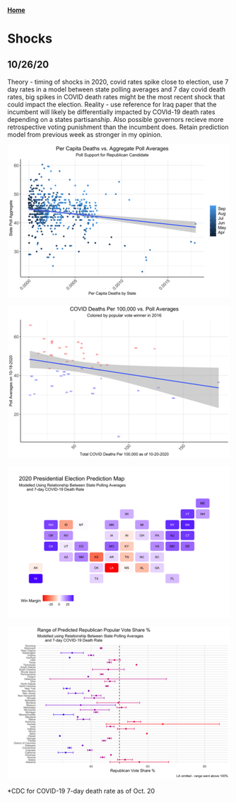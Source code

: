 #### [Home](https://cassidybargell.github.io/election_analytics/)

# Shocks
## 10/26/20

Theory - timing of shocks in 2020, covid rates spike close to election, use 7 day rates in a model between state polling averages and 7 day covid death rates, big spikes in COVID death rates might be the most recent shock that could impact the election. Reality - use reference for Iraq paper that the incumbent will likely be differentially impacted by COVId-19 death rates depending on a states partisanship. Also possible governors recieve more retrospective voting punishment than the incumbent does. Retain prediction model from previous week as stronger in my opinion. 


![](../figures/10-26-20_pollvpercap.png)

![](../figures/10-26-2020_recent_regression.png)

![](../figures/10-26-20_prediction_map.png)

![](../figures/10-26-20_prediction_ranges.png)

*CDC for COVID-19 7-day death rate as of Oct. 20